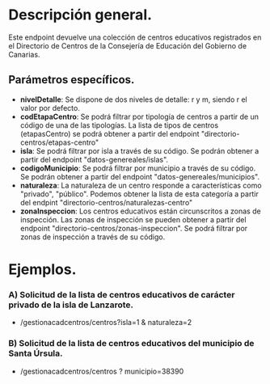 # Descripción general.

Este endpoint devuelve una colección de centros educativos registrados en el Directorio de Centros de la Consejería de Educación del Gobierno de Canarias. 
## Parámetros específicos.

* **nivelDetalle**: Se dispone de dos niveles de detalle: r y m, siendo r el valor por defecto.
* **codEtapaCentro**: Se podrá filtrar por tipología de centros a partir de un código de una de las tipologías. La lista de tipos de centros (etapasCentro) se podrá obtener a partir del endpoint "directorio-centros/etapas-centro"
* **isla**: Se podrá filtrar por isla a través de su código. Se podrán obtener a partir del endpoint "datos-genereales/islas".
* **codigoMunicipio**: Se podrá filtrar por municipio a través de su código. Se podrán obtener a partir del endpoint "datos-genereales/municipios".
* **naturaleza**: La naturaleza de un centro responde a características como "privado", "público". Podemos obtener la lista de esta categoría a partir del endpint "directorio-centros/naturalezas-centro"
* **zonaInspeccion**: Los centros educativos están circunscritos a zonas de inspección. Las zonas de inspección se pueden obtener a partir del endpoint "directorio-centros/zonas-inspeccion".  Se podrá filtrar por zonas de inspección a través de su código.


# Ejemplos.
### A) Solicitud de la lista de centros educativos de carácter privado de la isla de Lanzarote.
* /gestionacadcentros/centros?isla=1 & naturaleza=2  

### B) Solicitud de la lista de centros educativos del municipio de Santa Úrsula.
* /gestionacadcentros/centros ? municipio=38390